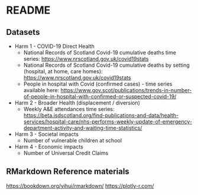 # README

## Datasets
- Harm 1 - COVID-19 Direct Health
  - National Records of Scotland Covid-19 cumulative deaths time series: https://www.nrscotland.gov.uk/covid19stats
  - National Records of Scotland Covid-19 cumulative deaths by setting (hospital, at home, care homes): https://www.nrscotland.gov.uk/covid19stats
  - People in hospital with Covid (confirmed cases) - time series available here: https://www.gov.scot/publications/trends-in-number-of-people-in-hospital-with-confirmed-or-suspected-covid-19/ 
- Harm 2 - Broader Health (displacement / diversion)
  - Weekly A&E attendances time series: https://beta.isdscotland.org/find-publications-and-data/health-services/hospital-care/nhs-performs-weekly-update-of-emergency-department-activity-and-waiting-time-statistics/
- Harm 3 - Societal impacts 
  - Number of vulnerable children at school
- Harm 4 - Economic impacts
  - Number of Universal Credit Claims

## RMarkdown Reference materials
https://bookdown.org/yihui/rmarkdown/
https://plotly-r.com/